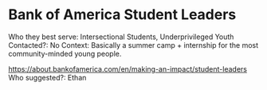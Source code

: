 # Bank of America Student Leaders

Who they best serve: Intersectional Students, Underprivileged Youth
Contacted?: No
Context: Basically a summer camp + internship for the most community-minded young people. 

https://about.bankofamerica.com/en/making-an-impact/student-leaders
Who suggested?: Ethan